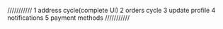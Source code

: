 ///////////
1 address cycle(complete UI)
2 orders cycle
3 update profile
4 notifications
5 payment methods 
///////////